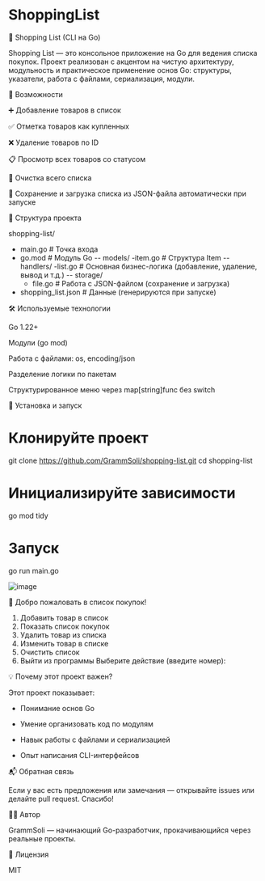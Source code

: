 # ShoppingList
🛒 Shopping List (CLI на Go)

Shopping List — это консольное приложение на Go для ведения списка покупок. Проект реализован с акцентом на чистую архитектуру, модульность и практическое применение основ Go: структуры, указатели, работа с файлами, сериализация, модули.

🚀 Возможности

➕ Добавление товаров в список

✅ Отметка товаров как купленных

❌ Удаление товаров по ID

📋 Просмотр всех товаров со статусом

🧹 Очистка всего списка

💾 Сохранение и загрузка списка из JSON-файла автоматически при запуске

🧱 Структура проекта

shopping-list/
- main.go                 # Точка входа
- go.mod                  # Модуль Go
-- models/
   -item.go             # Структура Item
-- handlers/
   -list.go             # Основная бизнес-логика (добавление, удаление, вывод и т.д.)
-- storage/
   - file.go             # Работа с JSON-файлом (сохранение и загрузка)
- shopping_list.json      # Данные (генерируются при запуске)

🛠 Используемые технологии

Go 1.22+

Модули (go mod)

Работа с файлами: os, encoding/json

Разделение логики по пакетам

Структурированное меню через map[string]func без switch

🔧 Установка и запуск

# Клонируйте проект
git clone https://github.com/GrammSoli/shopping-list.git
cd shopping-list

# Инициализируйте зависимости
go mod tidy

# Запуск
go run main.go

![image](https://github.com/user-attachments/assets/a3d03b76-de5d-496d-a314-0c27e000ff2c)


🛒 Добро пожаловать в список покупок!
1. Добавить товар в список
2. Показать список покупок
3. Удалить товар из списка
4. Изменить товар в списке
5. Очистить список
6. Выйти из программы
Выберите действие (введите номер):

💡 Почему этот проект важен?

Этот проект показывает:

- Понимание основ Go

- Умение организовать код по модулям

- Навык работы с файлами и сериализацией

- Опыт написания CLI-интерфейсов

📬 Обратная связь

Если у вас есть предложения или замечания — открывайте issues или делайте pull request. Спасибо!

🧑‍💻 Автор

GrammSoli — начинающий Go-разработчик, прокачивающийся через реальные проекты.

📄 Лицензия

MIT
